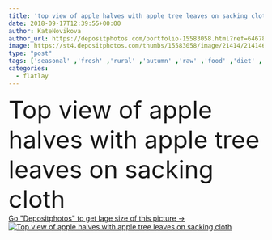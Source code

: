 ```yaml
---
title: 'top view of apple halves with apple tree leaves on sacking cloth'
date: 2018-09-17T12:39:55+00:00
author: KateNovikova
author_url: https://depositphotos.com/portfolio-15583058.html?ref=64678756
image: https://st4.depositphotos.com/thumbs/15583058/image/21414/214146908/api_thumb_450.jpg?forcejpeg=true
type: "post"
tags: ['seasonal' ,'fresh' ,'rural' ,'autumn' ,'raw' ,'food' ,'diet' ,'fruit' ,'tasty' ,'delicious' ,'appetizing' ,'ripe' ,'freshness' ,'harvest' ,'vegetarian' ,'organic' ,'eco' ,'apples' ,'half' ,'vitamins' ,'selection' ,'antioxidant' ,'vegan' ,'halves' ,'vital' ,'unprocessed' ,'Healthy Eating' ,'top view' ,'fresh picked' ,'apple tree leaves' ,'clean eating' ,'flatlay' ,'sacking cloth' ]
categories: 
  - flatlay
---
```

<div aling="center">
            <font size="60"> Top view of apple halves with apple tree leaves on sacking cloth</font>   
</div>
<div>
    <a href='https://depositphotos.com/214146908/stock-photo-top-view-apple-halves-apple.html?ref=64678756' target=_blank > Go "Depositphotos" to get lage size of this picture ->
        <img href='https://depositphotos.com/214146908/stock-photo-top-view-apple-halves-apple.html?ref=64678756' src='https://st4.depositphotos.com/15583058/21414/i/950/depositphotos_214146908-stock-photo-top-view-apple-halves-apple.jpg?forcejpeg=true' alt='Top view of apple halves with apple tree leaves on sacking cloth' >
    </a>
</div>
